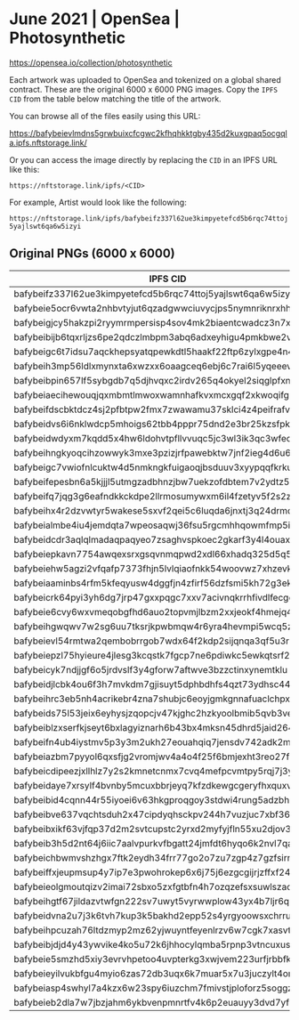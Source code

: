 # June 2021 | OpenSea | Photosynthetic

https://opensea.io/collection/photosynthetic

Each artwork was uploaded to OpenSea and tokenized on a global shared contract. These are the original 6000 x 6000 PNG images. Copy the `IPFS CID` from the table below matching the title of the artwork.

You can browse all of the files easily using this URL:

https://bafybeievlmdns5grwbuixcfcgwc2kfhqhkktgby435d2kuxgpaq5ocgqla.ipfs.nftstorage.link/

Or you can access the image directly by replacing the `CID` in an IPFS URL like this:

`https://nftstorage.link/ipfs/<CID>`

For example, Artist would look like the following:

`https://nftstorage.link/ipfs/bafybeifz337l62ue3kimpyetefcd5b6rqc74ttoj5yajlswt6qa6w5izyi`

## Original PNGs (6000 x 6000)

| IPFS CID                                                    | Title     |
| ----------------------------------------------------------- | --------- |
| bafybeifz337l62ue3kimpyetefcd5b6rqc74ttoj5yajlswt6qa6w5izyi | artist    |
| bafybeie5ocr6vwta2nhbvtyjut6qzadgwwciuvycjps5nymnriknrxhhki | atmos     |
| bafybeigjcy5hakzpi2ryymrmpersisp4sov4mk2biaentcwadcz3n7xh2i | bathe     |
| bafybeibijb6tqxrljzs6pe2qdczlmbpm3abq6adxeyhigu4pmkbwe2v6j4 | bellows   |
| bafybeigc6t7idsu7aqckhepsyatqpewkdtl5haakf22ftp6zylxgpe4n4q | bright    |
| bafybeih3mp56ldlxmynxta6xwzxx6oaagceq6ebj6c7rai6l5yqeeevgeu | construct |
| bafybeibpin657lf5sybgdb7q5djhvqxc2irdv265q4okyel2siqglpfxny | creature  |
| bafybeiaecihewouqjqxmbmtlmwoxwamnhafkvxmcxgqf2xkwoqifgussue | desert    |
| bafybeifdscbktdcz4sj2pfbtpw2fmx7zwawamu37sklci4z4peifrafvym | desire    |
| bafybeidvs6i6nklwdcp5mhoigs62tbb4pppr75dnd2e3br25kzsfpktno4 | divide    |
| bafybeidwdyxm7kqdd5x4hw6ldohvtpfllvvuqc5jc3wl3ik3qc3wfeo2ua | dystopia  |
| bafybeihngkyoqcihzowwyk3mxe3pzizjrfpawebktw7jnf2ieg4d6u67n4 | earth     |
| bafybeigc7vwiofnlcuktw4d5nmkngkfuigaoqjbsduuv3xyypqqfkrkupy | ember     |
| bafybeifepesbn6a5kjjjl5utmgzadbhnzjbw7uekzofdbtem7v2ydtz5sa | emerge    |
| bafybeifq7jqg3g6eafndkkckdpe2llrmosumywxm6il4fzetyv5f2s2zn4 | erupt     |
| bafybeihx4r2dzvwtyr5wakese5sxvf2qei5c6luqda6jnxtj3q24drmope | escape    |
| bafybeialmbe4iu4jemdqta7wpeosaqwj36fsu5rgcmhhqowmfmp5iz6qmy | flow      |
| bafybeidcdr3aqlqlmadaqpaqyeo7zsaghvspkoec2gkarf3y4l4ouax4le | force     |
| bafybeiepkavn7754awqexsrxgsqvnmqpwd2xdl66xhadq325d5q5in4iaq | glory     |
| bafybeiehw5agzi2vfqafp7373fhjn5lvlqiaofnkk54woovwz7xhzevkdu | growth    |
| bafybeiaaminbs4rfm5kfeqyusw4dggfjn4zfirf56dzfsmi5kh72g3ek4e | heart     |
| bafybeicrk64pyi3yh6dg7jrp47gxxpqgc7xxv7acivnqkrrhfivdlfecge | hope      |
| bafybeie6cvy6wxvmeqobgfhd6auo2topvmjlbzm2xxjeokf4hmejq4aivi | journey   |
| bafybeihgwqwv7w2sg6uu7tksrjkpwbmqw4r6yra4hevmpi5wcq5z54az6i | love      |
| bafybeievl54rmtwa2qembobrrgob7wdx64f2kdp2sijqnqa3qf5u3r2u3u | market    |
| bafybeiepzl75hyieure4jlesg3kcqstk7fgcp7ne6pdiwkc5ewkqtsrf2y | memory    |
| bafybeicyk7ndjjgf6o5jrdvslf3y4gforw7aftwve3bzzctinxynemtklu | mineral   |
| bafybeidjlcbk4ou6f3h7mvkdm7gjisuyt5dphbdhfs4qzt73ydhsc44fta | moss      |
| bafybeihrc3eb5nh4acrikebr4zna7shubjc6eoyjgmkgnnafuaclchpxoy | neon      |
| bafybeids75l53jeix6eyhysjzqopcjv47kjghc2hzkyoolbmib5qvb3vem | paradise  |
| bafybeiblzxserfkjseyt6bxlagyiznarh6b43bx4mksn45dhrd5jaid264 | party     |
| bafybeifn4ub4iystmv5p3y3m2ukh27eouahqiq7jensdv742adk2mvswjq | passion   |
| bafybeiazbm7pyyol6qxsfjg2vromjwv4a4o4f25f6bmjexht3reo27fbqq | pastel    |
| bafybeicdipeezjxllhlz7y2s2kmnetcnmx7cvq4mefpcvmtpy5rqj7j3yy | path      |
| bafybeidaye7xrsylf4bvnby5mcuxbbrjeyq7kfzdkewgcgeryfhxquxvba | powder    |
| bafybeibid4cqnn44r55iyoei6v63hkgproqgoy3stdwi4rung5adzbhxtu | queen     |
| bafybeibve637vqchtsduh2x47cipdyqhsckpv244h7vuzjuc7xbf36suoa | risen     |
| bafybeibxikf63vjfqp37d2m2svtcupstc2yrxd2myfyjfln55xu2djov3i | royal     |
| bafybeib3h5d2nt64j6iic7aalvpurkvfbgatt24jmfdt6hyqo6k2nvl7qa | rustic    |
| bafybeichbwmvshzhgx7ftk2eydh34frr77go2o7zu7zgp4z7gzfsirrosu | seabed    |
| bafybeiffxjeupmsup4y7ip7e3pwohrokep6x6j75j6ezgcgijrjzffxf24 | shine     |
| bafybeieolgmoutqizv2imai72sbxo5zxfgtbfn4h7ozqzefsxsuwlszaoa | skew      |
| bafybeihgtf67jildazvtwfgn222sv7uwyt5vyrwwplow43yx4b7ljr6qkm | storm     |
| bafybeidvna2u7j3k6tvh7kup3k5bakhd2epp52s4yrgyoowsxchrrumh5e | symbios   |
| bafybeihpcuzah76ltdzmyp2mz62yjwuyntfeyenlrzv6w7cgk7xasvttvu | thought   |
| bafybeibjdjd4y43ywvike4ko5u72k6jhhocylqmba5rpnp3vtncuxusx4q | tower     |
| bafybeie5smzhd5xiy3evrvhpetoo4uvpterkg3xwjvem223urfjrbbfk4i | vision    |
| bafybeieyilvukbfgu4myio6zas72db3uqx6k7muar5x7u3juczylt4on54 | wander    |
| bafybeiasp4swhyl7a4kzx6w23spy6iuzchm7fmivstjploforz5soggzjm | wisp      |
| bafybeieb2dla7w7jbzjahm6ykbvenpmnrtfv4k6p2euauyy3dvd7yfru7q | worlds    |
